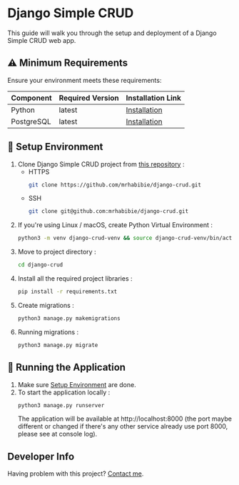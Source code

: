 # Django Simple CRUD

This guide will walk you through the setup and deployment of a Django Simple CRUD web app.

## ⚠️ Minimum Requirements

Ensure your environment meets these requirements:

| Component  | Required Version | Installation Link                                    |
| ---------- | ---------------- | ---------------------------------------------------- |
| Python     | latest           | [Installation](https://www.python.org/downloads/)    |
| PostgreSQL | latest           | [Installation](https://www.postgresql.org/download/) |

## 📝 Setup Environment

1. Clone Django Simple CRUD project from [this repository](https://github.com/mrhabibie/django-crud.git) :
   - HTTPS
     ```bash
     git clone https://github.com/mrhabibie/django-crud.git
     ```
   - SSH
     ```bash
     git clone git@github.com:mrhabibie/django-crud.git
     ```
2. If you're using Linux / macOS, create Python Virtual Environment :
   ```bash
   python3 -m venv django-crud-venv && source django-crud-venv/bin/activate
   ```
3. Move to project directory :
   ```bash
   cd django-crud
   ```
4. Install all the required project libraries :
   ```bash
   pip install -r requirements.txt
   ```
5. Create migrations :
   ```bash
   python3 manage.py makemigrations
   ```
6. Running migrations :
   ```bash
   python3 manage.py migrate
   ```

## 🚀 Running the Application

1. Make sure [Setup Environment](#-setup-environment) are done.
2. To start the application locally :
   ```bash
   python3 manage.py runserver
   ```
   The application will be available at http://localhost:8000 (the port maybe different or changed if there's any other service already use port 8000, please see at console log).

## Developer Info

Having problem with this project?
[Contact me](https://wa.me/6282143603556).
